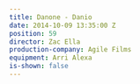 ```yaml
---
title: Danone - Danio
date: 2014-10-09 13:35:00 Z
position: 59
director: Zac Ella
production-company: Agile Films
equipment: Arri Alexa
is-shown: false
---
```


